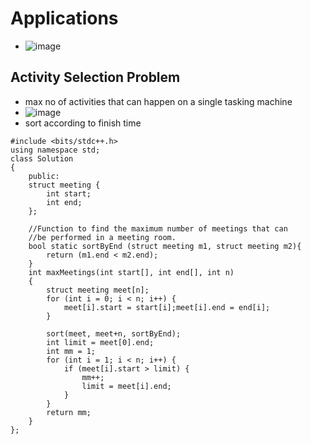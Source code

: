 # Applications
- ![image](https://user-images.githubusercontent.com/69719072/165796066-618a15c6-c8b8-4e8e-9c44-decd70c28e32.png)
## Activity Selection Problem
- max no of activities that can happen on a single tasking machine
- ![image](https://user-images.githubusercontent.com/69719072/165805127-2fca34a1-9b84-42cd-ac05-2d666933bc64.png)
- sort according to finish time
```
#include <bits/stdc++.h>
using namespace std;
class Solution
{
    public:
    struct meeting {
        int start;
        int end;
    };
    
    //Function to find the maximum number of meetings that can
    //be performed in a meeting room.
    bool static sortByEnd (struct meeting m1, struct meeting m2){
        return (m1.end < m2.end);
    }
    int maxMeetings(int start[], int end[], int n)
    {
        struct meeting meet[n];
        for (int i = 0; i < n; i++) {
            meet[i].start = start[i];meet[i].end = end[i];
        }
        
        sort(meet, meet+n, sortByEnd);
        int limit = meet[0].end;
        int mm = 1;
        for (int i = 1; i < n; i++) {
            if (meet[i].start > limit) {
                mm++;
                limit = meet[i].end;
            }
        }
        return mm;
    }
};
```
